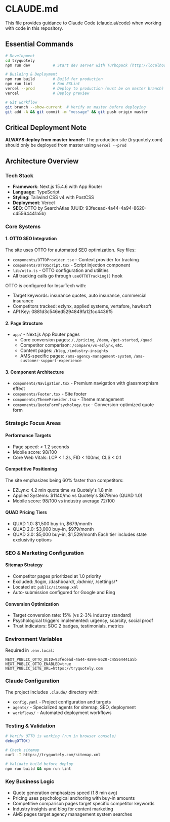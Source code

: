 # CLAUDE.md

This file provides guidance to Claude Code (claude.ai/code) when working with code in this repository.

## Essential Commands

```bash
# Development
cd tryquotely
npm run dev          # Start dev server with Turbopack (http://localhost:3000)

# Building & Deployment
npm run build        # Build for production
npm run lint         # Run ESLint
vercel --prod        # Deploy to production (must be on master branch)
vercel               # Deploy preview

# Git workflow
git branch --show-current  # Verify on master before deploying
git add -A && git commit -m "message" && git push origin master
```

## Critical Deployment Note
**ALWAYS deploy from master branch**: The production site (tryquotely.com) should only be deployed from master using `vercel --prod`

## Architecture Overview

### Tech Stack
- **Framework**: Next.js 15.4.6 with App Router
- **Language**: TypeScript
- **Styling**: Tailwind CSS v4 with PostCSS
- **Deployment**: Vercel
- **SEO**: OTTO by SearchAtlas (UUID: 93fecead-4a44-4a94-8620-c45564441a5b)

### Core Systems

#### 1. OTTO SEO Integration
The site uses OTTO for automated SEO optimization. Key files:
- `components/OTTOProvider.tsx` - Context provider for tracking
- `components/OTTOScript.tsx` - Script injection component
- `lib/otto.ts` - OTTO configuration and utilities
- All tracking calls go through `useOTTOTracking()` hook

OTTO is configured for InsurTech with:
- Target keywords: insurance quotes, auto insurance, commercial insurance
- Competitors tracked: ezlynx, applied systems, vertafore, hawksoft
- API Key: 0881d3c546ed5294849fa12fcc4436f5

#### 2. Page Structure
- `app/` - Next.js App Router pages
  - Core conversion pages: `/`, `/pricing`, `/demo`, `/get-started`, `/quad`
  - Competitor comparison: `/compare/vs-ezlynx`, etc.
  - Content pages: `/blog`, `/industry-insights`
  - AMS-specific pages: `/ams-agency-management-system`, `/ams-customer-support-experience`

#### 3. Component Architecture
- `components/Navigation.tsx` - Premium navigation with glassmorphism effect
- `components/Footer.tsx` - Site footer
- `components/ThemeProvider.tsx` - Theme management
- `components/QuoteFormPsychology.tsx` - Conversion-optimized quote form

### Strategic Focus Areas

#### Performance Targets
- Page speed: < 1.2 seconds
- Mobile score: 98/100
- Core Web Vitals: LCP < 1.2s, FID < 100ms, CLS < 0.1

#### Competitive Positioning
The site emphasizes being 60% faster than competitors:
- EZLynx: 4.2 min quote time vs Quotely's 1.8 min
- Applied Systems: $1140/mo vs Quotely's $679/mo (QUAD 1.0)
- Mobile score: 98/100 vs industry average 72/100

#### QUAD Pricing Tiers
- QUAD 1.0: $1,500 buy-in, $679/month
- QUAD 2.0: $3,000 buy-in, $979/month  
- QUAD 3.0: $5,000 buy-in, $1,529/month
Each tier includes state exclusivity options

### SEO & Marketing Configuration

#### Sitemap Strategy
- Competitor pages prioritized at 1.0 priority
- Excluded: /login, /dashboard/*, /admin/*, /settings/*
- Located at: `public/sitemap.xml`
- Auto-submission configured for Google and Bing

#### Conversion Optimization
- Target conversion rate: 15% (vs 2-3% industry standard)
- Psychological triggers implemented: urgency, scarcity, social proof
- Trust indicators: SOC 2 badges, testimonials, metrics

### Environment Variables
Required in `.env.local`:
```
NEXT_PUBLIC_OTTO_UUID=93fecead-4a44-4a94-8620-c45564441a5b
NEXT_PUBLIC_OTTO_ENABLED=true
NEXT_PUBLIC_SITE_URL=https://tryquotely.com
```

### Claude Configuration
The project includes `.claude/` directory with:
- `config.yaml` - Project configuration and targets
- `agents/` - Specialized agents for sitemap, SEO, deployment
- `workflows/` - Automated deployment workflows

### Testing & Validation
```bash
# Verify OTTO is working (run in browser console)
debugOTTO()

# Check sitemap
curl -I https://tryquotely.com/sitemap.xml

# Validate build before deploy
npm run build && npm run lint
```

### Key Business Logic
- Quote generation emphasizes speed (1.8 min avg)
- Pricing uses psychological anchoring with buy-in amounts
- Competitive comparison pages target specific competitor keywords
- Industry insights and blog for content marketing
- AMS pages target agency management system searches